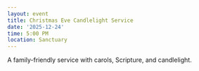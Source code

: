```yaml
---
layout: event
title: Christmas Eve Candlelight Service
date: '2025-12-24'
time: 5:00 PM
location: Sanctuary
---
```


A family-friendly service with carols, Scripture, and candlelight.
